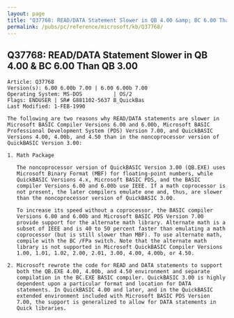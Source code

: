 ```yaml
---
layout: page
title: "Q37768: READ/DATA Statement Slower in QB 4.00 &amp; BC 6.00 Than QB 3.00"
permalink: /pubs/pc/reference/microsoft/kb/Q37768/
---
```


## Q37768: READ/DATA Statement Slower in QB 4.00 &amp; BC 6.00 Than QB 3.00

	Article: Q37768
	Version(s): 6.00 6.00b 7.00 | 6.00 6.00b 7.00
	Operating System: MS-DOS          | OS/2
	Flags: ENDUSER | SR# G881102-5637 B_QuickBas
	Last Modified: 1-FEB-1990
	
	The following are two reasons why READ/DATA statements are slower in
	Microsoft BASIC Compiler Versions 6.00 and 6.00b, Microsoft BASIC
	Professional Development System (PDS) Version 7.00, and QuickBASIC
	Versions 4.00, 4.00b, and 4.50 than in the noncoprocessor version of
	QuickBASIC Version 3.00:
	
	1. Math Package
	
	   The noncoprocessor version of QuickBASIC Version 3.00 (QB.EXE) uses
	   Microsoft Binary Format (MBF) for floating-point numbers, while
	   QuickBASIC Versions 4.x, Microsoft BASIC PDS, and the BASIC
	   compiler Versions 6.00 and 6.00b use IEEE. If a math coprocessor is
	   not present, the later compilers emulate one and, thus, are slower
	   than the noncoprocessor version of QuickBASIC 3.00.
	
	   To increase its speed without a coprocessor, the BASIC compiler
	   Versions 6.00 and 6.00b and Microsoft BASIC PDS Version 7.00
	   provide support for the alternate math library. Alternate math is a
	   subset of IEEE and is 40 to 50 percent faster than emulating a math
	   coprocessor (but is still slower than MBF). To use alternate math,
	   compile with the BC /FPa switch. Note that the alternate math
	   library is not supported in Microsoft QuickBASIC Compiler Versions
	   1.00, 1.01, 1.02, 2.00, 2.01, 3.00, 4.00, 4.00b, or 4.50.
	
	2. Microsoft rewrote the code for READ and DATA statements to support
	   both the QB.EXE 4.00, 4.00b, and 4.50 environment and separate
	   compilation in the BC.EXE BASIC compiler. QuickBASIC 3.00 is highly
	   dependent upon a particular format and location for DATA
	   statements. In QuickBASIC 4.00 and later, and in the QuickBASIC
	   extended environment included with Microsoft BASIC PDS Version
	   7.00, the support is generalized to allow for DATA statements in
	   Quick libraries.
